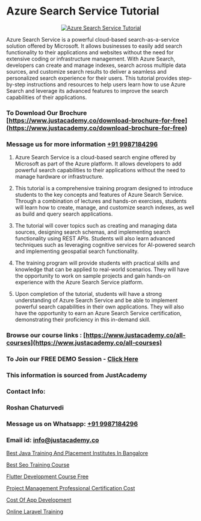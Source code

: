 # Azure Search Service Tutorial

<p align="center">
  <a href="https://justacademy.co/course-detail/microsoft-azure-training">
    <img src="https://justacademy.co/storage2/course_image/1708336833_course_image.png" alt="Azure Search Service Tutorial">
  </a>
</p>


Azure Search Service is a powerful cloud-based search-as-a-service solution offered by Microsoft. It allows businesses to easily add search functionality to their applications and websites without the need for extensive coding or infrastructure management. With Azure Search, developers can create and manage indexes, search across multiple data sources, and customize search results to deliver a seamless and personalized search experience for their users. This tutorial provides step-by-step instructions and resources to help users learn how to use Azure Search and leverage its advanced features to improve the search capabilities of their applications.
### To Download Our Brochure [https://www.justacademy.co/download-brochure-for-free](https://www.justacademy.co/download-brochure-for-free)
### Message us for more information [+91 9987184296](https://api.whatsapp.com/send?phone=919987184296)
1) Azure Search Service is a cloud-based search engine offered by Microsoft as part of the Azure platform. 
It allows developers to add powerful search capabilities to their applications without the need to manage hardware or infrastructure.

2) This tutorial is a comprehensive training program designed to introduce students to the key concepts and features of Azure Search Service. 
Through a combination of lectures and hands-on exercises, students will learn how to create, manage, and customize search indexes, as well as build and query search applications.

3) The tutorial will cover topics such as creating and managing data sources, designing search schemas, and implementing search functionality using REST APIs. 
Students will also learn advanced techniques such as leveraging cognitive services for AI-powered search and implementing geospatial search functionality.

4) The training program will provide students with practical skills and knowledge that can be applied to real-world scenarios. 
They will have the opportunity to work on sample projects and gain hands-on experience with the Azure Search Service platform.

5) Upon completion of the tutorial, students will have a strong understanding of Azure Search Service and be able to implement powerful search capabilities in their own applications. 
They will also have the opportunity to earn an Azure Search Service certification, demonstrating their proficiency in this in-demand skill.

### Browse our course links : [https://www.justacademy.co/all-courses](https://www.justacademy.co/all-courses) 
### To Join our FREE DEMO Session - [Click Here](https://www.justacademy.co/register-for-course-demo)


### This information is sourced from JustAcademy
### Contact Info:
### Roshan Chaturvedi
### Message us on Whatsapp: [+91 9987184296](https://api.whatsapp.com/send?phone=919987184296)
### Email id: [info@justacademy.co](mailto:info@justacademy.co)
                
[Best Java Training And Placement Institutes In Bangalore](https://www.linkedin.com/pulse/best-java-training-placement-institutes-bangalore-eugze?trackingId=TE9gx23XMgJRXEcPPJi4sw%3D%3D&lipi=urn%3Ali%3Apage%3Ad_flagship3_company_admin%3BZ3buGVXtSt2MpOd2OMz6cQ%3D%3D)

[Best Seo Training Course](https://www.linkedin.com/pulse/best-seo-training-course-justacademy-manchester-tdd0f?trackingId=eKkk6mI9DNYYBA5sW5VHZQ%3D%3D&lipi=urn%3Ali%3Apage%3Ad_flagship3_company_admin%3BjwbjXdoOSmefqxJib%2FbqYQ%3D%3D)

[Flutter Development Course Free](https://medium.com/@prempja40/flutter-development-course-free-456d6d1d3b99)

[Project Management Professional Certification Cost](https://medium.com/@negishivu99/project-management-professional-certification-cost-b12042e66946)

[Cost Of App Development](https://justacademyin.github.io/Articles/Cost-Of-App-Development)

[Online Laravel Training](https://justacademyin.github.io/Articles/Online-Laravel-Training)

